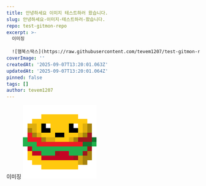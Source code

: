 ```yaml
---
title: 안녕하세요 이미지 테스트하러 왔습니다.
slug: 안녕하세요-이미지-테스트하러-왔습니다.
repo: test-gitmon-repo
excerpt: >-
  이미징

  ![햄북스딱스](https://raw.githubusercontent.com/tevem1207/test-gitmon-repo/main/images/45817579-4bc3-
coverImage: ''
createdAt: '2025-09-07T13:20:01.063Z'
updatedAt: '2025-09-07T13:20:01.064Z'
pinned: false
tags: []
author: tevem1207
---
```

이미징
![햄북스딱스](https://raw.githubusercontent.com/tevem1207/test-gitmon-repo/main/images/45817579-4bc3-4fa6-b09f-42382a0e256e.png)
